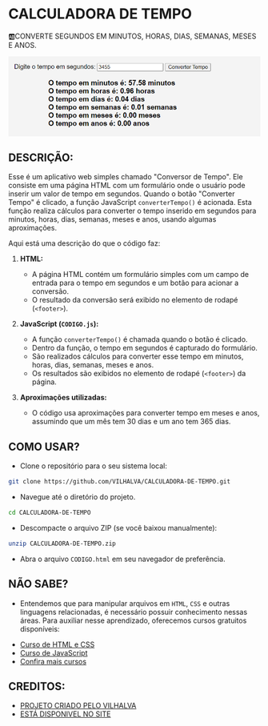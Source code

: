# CALCULADORA DE TEMPO
🆎CONVERTE SEGUNDOS EM MINUTOS, HORAS, DIAS, SEMANAS, MESES E ANOS. 

<img src="FOTO.png" align="center" width="600"> <br>

## DESCRIÇÃO:
Esse é um aplicativo web simples chamado "Conversor de Tempo". Ele consiste em uma página HTML com um formulário onde o usuário pode inserir um valor de tempo em segundos. Quando o botão "Converter Tempo" é clicado, a função JavaScript `converterTempo()` é acionada. Esta função realiza cálculos para converter o tempo inserido em segundos para minutos, horas, dias, semanas, meses e anos, usando algumas aproximações.

Aqui está uma descrição do que o código faz:

1. **HTML:**
   - A página HTML contém um formulário simples com um campo de entrada para o tempo em segundos e um botão para acionar a conversão.
   - O resultado da conversão será exibido no elemento de rodapé (`<footer>`).

2. **JavaScript (`CODIGO.js`):**
   - A função `converterTempo()` é chamada quando o botão é clicado.
   - Dentro da função, o tempo em segundos é capturado do formulário.
   - São realizados cálculos para converter esse tempo em minutos, horas, dias, semanas, meses e anos.
   - Os resultados são exibidos no elemento de rodapé (`<footer>`) da página.

3. **Aproximações utilizadas:**
   - O código usa aproximações para converter tempo em meses e anos, assumindo que um mês tem 30 dias e um ano tem 365 dias.

## COMO USAR?
* Clone o repositório para o seu sistema local:

```bash
git clone https://github.com/VILHALVA/CALCULADORA-DE-TEMPO.git
```

* Navegue até o diretório do projeto.

```bash
cd CALCULADORA-DE-TEMPO
```

* Descompacte o arquivo ZIP (se você baixou manualmente):

```bash
unzip CALCULADORA-DE-TEMPO.zip
```
* Abra o arquivo `CODIGO.html` em seu navegador de preferência.

## NÃO SABE?
- Entendemos que para manipular arquivos em `HTML`, `CSS` e outras linguagens relacionadas, é necessário possuir conhecimento nessas áreas. Para auxiliar nesse aprendizado, oferecemos cursos gratuitos disponíveis:
* [Curso de HTML e CSS](https://github.com/VILHALVA/CURSO-DE-HTML-E-CSS)
* [Curso de JavaScript](https://github.com/VILHALVA/CURSO-DE-JAVASCRIPT)
* [Confira mais cursos](https://github.com/VILHALVA?tab=repositories&q=+topic:CURSO)

## CREDITOS:
- [PROJETO CRIADO PELO VILHALVA](https://github.com/VILHALVA)
- [ESTÁ DISPONIVEL NO SITE](https://vilhalva.github.io/STYLER/STYLER.html)
